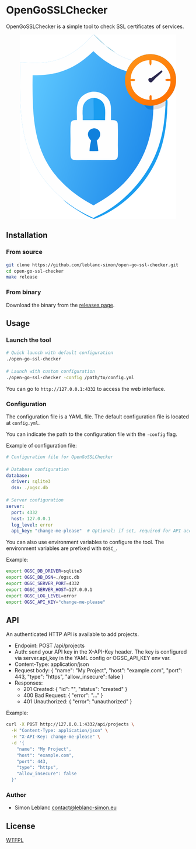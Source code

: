 # OpenGoSSLChecker

OpenGoSSLChecker is a simple tool to check SSL certificates of services.

<p align="center">
<img src="https://raw.githubusercontent.com/leblanc-simon/open-go-ssl-checker/main/static/img/logo.png">
</p>

## Installation

### From source

```bash
git clone https://github.com/leblanc-simon/open-go-ssl-checker.git
cd open-go-ssl-checker
make release
```

### From binary

Download the binary from the [releases page](https://github.com/leblanc-simon/open-go-ssl-checker/releases).

## Usage

### Launch the tool

```bash
# Quick launch with default configuration
./open-go-ssl-checker

# Launch with custom configuration
./open-go-ssl-checker -config /path/to/config.yml
```

You can go to `http://127.0.0.1:4332` to access the web interface.

### Configuration

The configuration file is a YAML file. The default configuration file is located at `config.yml`.

You can indicate the path to the configuration file with the `-config` flag.

Example of configuration file:

```yaml
# Configuration file for OpenGoSSLChecker

# Database configuration
database:
  driver: sqlite3
  dsn: ./ogsc.db

# Server configuration
server:
  port: 4332
  host: 127.0.0.1
  log_level: error
  api_key: "change-me-please"  # Optional; if set, required for API access
```

You can also use environment variables to configure the tool. The environment variables are prefixed with `OGSC_`.

Example:

```bash
export OGSC_DB_DRIVER=sqlite3
export OGSC_DB_DSN=./ogsc.db
export OGSC_SERVER_PORT=4332
export OGSC_SERVER_HOST=127.0.0.1
export OGSC_LOG_LEVEL=error
export OGSC_API_KEY="change-me-please"
```

## API

An authenticated HTTP API is available to add projects.

- Endpoint: POST /api/projects
- Auth: send your API key in the X-API-Key header. The key is configured via server.api_key in the YAML config or OGSC_API_KEY env var.
- Content-Type: application/json
- Request body:
  {
    "name": "My Project",
    "host": "example.com",
    "port": 443,
    "type": "https",
    "allow_insecure": false
  }
- Responses:
  - 201 Created: { "id": "<uuid>", "status": "created" }
  - 400 Bad Request: { "error": "..." }
  - 401 Unauthorized: { "error": "unauthorized" }

Example:

```bash
curl -X POST http://127.0.0.1:4332/api/projects \
  -H "Content-Type: application/json" \
  -H "X-API-Key: change-me-please" \
  -d '{
    "name": "My Project",
    "host": "example.com",
    "port": 443,
    "type": "https",
    "allow_insecure": false
  }'
```

### Author

* Simon Leblanc <contact@leblanc-simon.eu>

## License

[WTFPL](http://www.wtfpl.net/)
